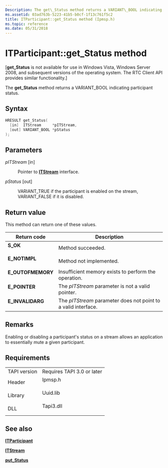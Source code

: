 ```yaml
---
Description: The get\_Status method returns a VARIANT\_BOOL indicating participant status.
ms.assetid: 03ad763b-5223-41b5-b0cf-1f13c761f5c2
title: ITParticipant::get_Status method (Ipmsp.h)
ms.topic: reference
ms.date: 05/31/2018
---
```


# ITParticipant::get\_Status method

\[**get\_Status** is not available for use in Windows Vista, Windows Server 2008, and subsequent versions of the operating system. The RTC Client API provides similar functionality.\]

The **get\_Status** method returns a VARIANT\_BOOL indicating participant status.

## Syntax


```C++
HRESULT get_Status(
  [in]  ITStream     *pITStream,
  [out] VARIANT_BOOL *pStatus
);
```



## Parameters

<dl> <dt>

*pITStream* \[in\]
</dt> <dd>

Pointer to [**ITStream**](https://msdn.microsoft.com/library/ms732390(v=VS.85).aspx) interface.

</dd> <dt>

*pStatus* \[out\]
</dt> <dd>

VARIANT\_TRUE if the participant is enabled on the stream, VARIANT\_FALSE if it is disabled.

</dd> </dl>

## Return value

This method can return one of these values.



| Return code                                                                                   | Description                                                               |
|-----------------------------------------------------------------------------------------------|---------------------------------------------------------------------------|
| <dl> <dt>**S\_OK**</dt> </dl>          | Method succeeded.<br/>                                              |
| <dl> <dt>**E\_NOTIMPL**</dt> </dl>     | Method not implemented.<br/>                                        |
| <dl> <dt>**E\_OUTOFMEMORY**</dt> </dl> | Insufficient memory exists to perform the operation.<br/>           |
| <dl> <dt>**E\_POINTER**</dt> </dl>     | The *pITStream* parameter is not a valid pointer.<br/>              |
| <dl> <dt>**E\_INVALIDARG**</dt> </dl>  | The *pITStream* parameter does not point to a valid interface.<br/> |



 

## Remarks

Enabling or disabling a participant's status on a stream allows an application to essentially mute a given participant.

## Requirements



|                         |                                                                                      |
|-------------------------|--------------------------------------------------------------------------------------|
| TAPI version<br/> | Requires TAPI 3.0 or later<br/>                                                |
| Header<br/>       | <dl> <dt>Ipmsp.h</dt> </dl>   |
| Library<br/>      | <dl> <dt>Uuid.lib</dt> </dl>  |
| DLL<br/>          | <dl> <dt>Tapi3.dll</dt> </dl> |



## See also

<dl> <dt>

[**ITParticipant**](itparticipant.md)
</dt> <dt>

[**ITStream**](https://msdn.microsoft.com/library/ms732390(v=VS.85).aspx)
</dt> <dt>

[**put\_Status**](itparticipant-put-status.md)
</dt> </dl>

 

 




